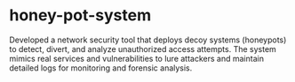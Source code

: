 # honey-pot-system

 Developed a network security tool that deploys decoy systems (honeypots) to detect, 
divert, and analyze unauthorized access attempts. The system mimics real services and vulnerabilities to 
lure attackers and maintain detailed logs for monitoring and forensic analysis. 

